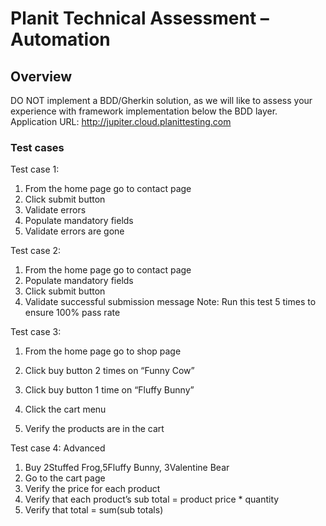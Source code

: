 # Planit Technical Assessment – Automation

## Overview
DO NOT implement a BDD/Gherkin solution, as we will like to assess your experience with
framework implementation below the BDD layer.
Application URL: http://jupiter.cloud.planittesting.com

### Test cases
Test case 1:
1. From the home page go to contact page
2. Click submit button
3. Validate errors
4. Populate mandatory fields
5. Validate errors are gone

Test case 2:
1. From the home page go to contact page
2. Populate mandatory fields
3. Click submit button
4. Validate successful submission message
   Note: Run this test 5 times to ensure 100% pass rate

Test case 3:
1. From the home page go to shop page
2. Click buy button 2 times on “Funny Cow”
3. Click buy button 1 time on “Fluffy Bunny”
4. Click the cart menu

5. Verify the products are in the cart

Test case 4: Advanced

1. Buy 2Stuffed Frog,5Fluffy Bunny, 3Valentine Bear
2. Go to the cart page
3. Verify the price for each product
4. Verify that each product’s sub total = product price * quantity
5. Verify that total = sum(sub totals)

